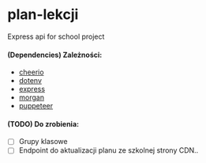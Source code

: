 # plan-lekcji
Express api for school project

#### (Dependencies) Zależności:
- [cheerio](https://www.npmjs.com/package/cheerio)
- [dotenv](https://www.npmjs.com/package/dotenv)
- [express](https://www.npmjs.com/package/express)
- [morgan](https://www.npmjs.com/package/morgan)
- [puppeteer](https://www.npmjs.com/package/puppeteer)

#### (TODO) Do zrobienia:
* [ ] Grupy klasowe
* [ ] Endpoint do aktualizacji planu ze szkolnej strony
CDN..
